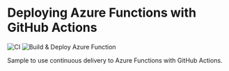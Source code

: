 # Deploying Azure Functions with GitHub Actions

![CI](https://github.com/tomkerkhove/azure-functions-github-actions/workflows/CI/badge.svg) ![Build & Deploy Azure Function](https://github.com/tomkerkhove/azure-functions-github-actions/workflows/Build%20&%20Deploy%20Azure%20Function/badge.svg?branch=main)

Sample to use continuous delivery to Azure Functions with GitHub Actions.

